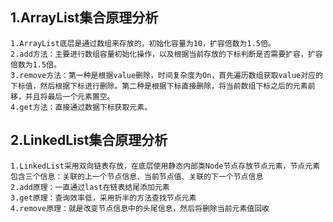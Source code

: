 ## 1.ArrayList集合原理分析
    1.ArrayList底层是通过数组来存放的，初始化容量为10，扩容倍数为1.5倍。
    2.add方法：主要进行数组容量初始化操作，以及根据当前存放的下标判断是否需要扩容，扩容倍数为1.5倍。
    3.remove方法：第一种是根据value删除，时间复杂度为On，首先遍历数组获取value对应的下标值，然后根据下标进行删除。第二种是根据下标直接删除，将当前数组下标之后的元素前移，并且将最后一个元素置空。
    4.get方法：直接通过数据下标获取元素。

## 2.LinkedList集合原理分析
    1.LinkedList采用双向链表存放，在底层使用静态内部类Node节点存放节点元素，节点元素包含三个信息：关联的上一个节点信息、当前节点值、关联的下一个节点信息
    2.add原理：一直通过last在链表结尾添加元素
    3.get原理：查询效率低，采用折半的方法查找节点元素
    4.remove原理：就是改变节点信息中的头尾信息，然后将删除当前元素值回收